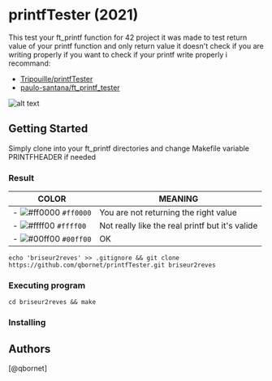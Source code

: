 # printfTester (2021)

This test your ft_printf function for 42 project it was made to test return value of your printf function and only return value it doesn't check if you are writing properly if you want to check if your printf write properly i recommand:

- [Tripouille/printfTester](https://github.com/Tripouille/printfTester)
- [paulo-santana/ft_printf_tester](https://github.com/paulo-santana/ft_printf_tester)


![alt text](https://i.imgur.com/gzEx0AZ.png)

## Getting Started

Simply clone into your ft_printf directories and change Makefile variable PRINTFHEADER if needed

### Result

| COLOR | MEANING | 
| ------------- | ------------- |
| - ![#ff0000](https://via.placeholder.com/15/ff0000/000000?text=+) `#ff0000` | You are not returning the right value |
| - ![#ffff00](https://via.placeholder.com/15/ffff00/000000?text=+) `#ffff00` | Not really like the real printf but it's valide |
| - ![#00ff00](https://via.placeholder.com/15/00ff00/000000?text=+) `#00ff00` | OK |


```
echo 'briseur2reves' >> .gitignore && git clone https://github.com/qbornet/printfTester.git briseur2reves
```

### Executing program

```
cd briseur2reves && make
```

### Installing


## Authors

[@qbornet]
